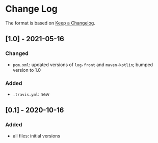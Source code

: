 # Change Log

The format is based on [Keep a Changelog](http://keepachangelog.com/).

## [1.0] - 2021-05-16
### Changed
- `pom.xml`: updated versions of `log-front` and `maven-kotlin`; bumped version to 1.0
### Added
- `.travis.yml`: new

## [0.1] - 2020-10-16
### Added
- all files: initial versions
